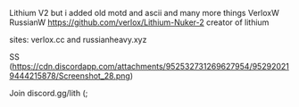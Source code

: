 Lithium V2
but i added old motd and ascii and many more things
VerloxW
RussianW
https://github.com/verlox/Lithium-Nuker-2 creator of lithium

sites: verlox.cc and russianheavy.xyz

SS (https://cdn.discordapp.com/attachments/952532731269627954/952920219444215878/Screenshot_28.png)

Join discord.gg/lith (;
